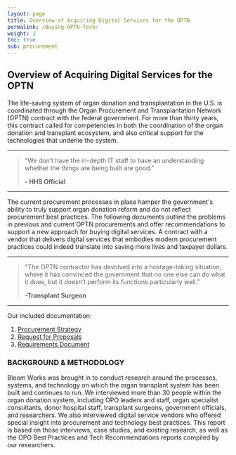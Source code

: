 ```yaml
---
layout: page
title: Overview of Acquiring Digital Services for the OPTN
permalink: /Buying-OPTN-Tech/
weight: 1
toc: true
sub: procurement
---
```


## Overview of Acquiring Digital Services for the OPTN


The life-saving system of organ donation and transplantation in the U.S. is coordinated through the Organ Procurement and Transplantation Network (OPTN) contract with the federal government. For more than thirty years, this contract called for competencies in both the coordination of the organ donation and transplant ecosystem, and also critical support for the technologies that underlie the system. 

---  

>“We don’t have the in-depth IT staff to have an understanding whether the things are being built are good.”
>
> __- HHS Official__

---

The current procurement processes in place hamper the government's ability to truly support organ donation reform and do not reflect procurement best practices. The following documents outline the problems in previous and current OPTN procurements and offer recommendations to support a new approach for buying digital services. A contract with a vendor that delivers digital services that embodies modern procurement practices could indeed translate into saving more lives and taxpayer dollars. 

---

>"The OPTN contractor has devolved into a hostage-taking situation, where it has convinced the government that no one else can do what it does, but it doesn’t perform its functions particularly well.”     
>
> __-Transplant Surgeon__

---

Our included documentation:


1. [Procurement Strategy](#procurement-strategy) 
2. [Request for Proposals](#draft-request-for-proposal)  
3. [Requirements Document](#requirements-document)  


### BACKGROUND & METHODOLOGY

Bloom Works was brought in to conduct research around the processes, systems, and technology on which the organ transplant system has been built and continues to run. We interviewed more than 30 people within the organ donation system, including OPO leaders and staff, organ specialist consultants, donor hospital staff, transplant surgeons, government officials, and researchers. We also interviewed digital service vendors who offered special insight into procurement and technology best practices. This report is based on those interviews, case studies, and existing research, as well as the OPO Best Practices and Tech Recommendations reports compiled by our researchers.


